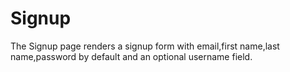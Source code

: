 # Signup

The Signup page renders a signup form with email,first name,last name,password by default and an optional username field.
